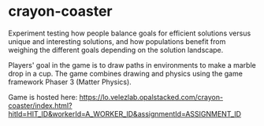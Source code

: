 # crayon-coaster

Experiment testing how people balance goals for efficient solutions versus unique and interesting solutions, and how populations benefit from weighing the different goals depending on the solution landscape.

Players' goal in the game is to draw paths in environments to make a marble drop in a cup. The game combines drawing and physics using the game framework Phaser 3 (Matter Physics).

Game is hosted here: https://lo.velezlab.opalstacked.com/crayon-coaster/index.html?hitId=HIT_ID&workerId=A_WORKER_ID&assignmentId=ASSIGNMENT_ID

